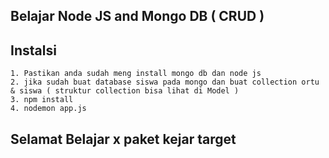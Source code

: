 ## Belajar Node JS and Mongo DB ( CRUD )

## Instalsi
    1. Pastikan anda sudah meng install mongo db dan node js
    2. jika sudah buat database siswa pada mongo dan buat collection ortu & siswa ( struktur collection bisa lihat di Model )
    3. npm install
    4. nodemon app.js  

## Selamat Belajar x paket kejar target
